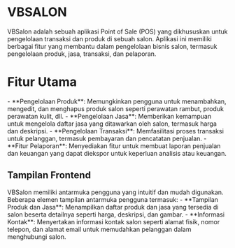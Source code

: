 VBSALON
=============
<p>VBSalon adalah sebuah aplikasi Point of Sale (POS) yang dikhususkan untuk pengelolaan transaksi dan produk di sebuah salon. Aplikasi ini memiliki berbagai fitur yang membantu dalam pengelolaan bisnis salon, termasuk pengelolaan produk, jasa, transaksi, dan pelaporan.</p>

# Fitur Utama
<p>
    - **Pengelolaan Produk**: Memungkinkan pengguna untuk menambahkan, mengedit, dan menghapus produk salon seperti perawatan rambut, produk perawatan kulit, dll.
    - **Pengelolaan Jasa**: Memberikan kemampuan untuk mengelola daftar jasa yang ditawarkan oleh salon, termasuk harga dan deskripsi.
    - **Pengelolaan Transaksi**: Memfasilitasi proses transaksi untuk pelanggan, termasuk pembayaran dan pencatatan penjualan.
    - **Fitur Pelaporan**: Menyediakan fitur untuk membuat laporan penjualan dan keuangan yang dapat diekspor untuk keperluan analisis atau keuangan.
</p>

## Tampilan Frontend
<p>
    VBSalon memiliki antarmuka pengguna yang intuitif dan mudah digunakan. Beberapa elemen tampilan antarmuka pengguna termasuk:
    - **Tampilan Produk dan Jasa**: Menampilkan daftar produk dan jasa yang tersedia di salon beserta detailnya seperti harga, deskripsi, dan gambar.
    - **Informasi Kontak**: Menyertakan informasi kontak salon seperti alamat fisik, nomor telepon, dan alamat email untuk memudahkan pelanggan dalam menghubungi salon.
</p>

 
